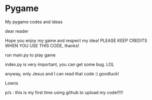 # Pygame
My pygame codes and ideas

dear reader 

Hope you enjoy my game and respect my idea! PLEASE KEEP CREDITS WHEN YOU USE THIS CODE, thanks!

run main.py to play game

index.py is very important, you can get some bug. LOL

anyway, only Jesus and I can read that code :)
goodluck!

Lowns


p/s : this is my first time using github to upload my code!!!!!
